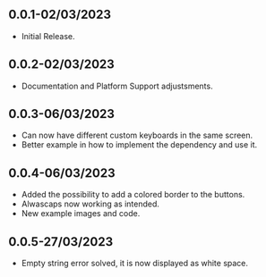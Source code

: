 ## 0.0.1-02/03/2023

* Initial Release.

## 0.0.2-02/03/2023

* Documentation and Platform Support adjustsments.

## 0.0.3-06/03/2023

* Can now have different custom keyboards in the same screen.
* Better example in how to implement the dependency and use it.

## 0.0.4-06/03/2023

* Added the possibility to add a colored border to the buttons.
* Alwascaps now working as intended.
* New example images and code.

## 0.0.5-27/03/2023

* Empty string error solved, it is now displayed as white space.